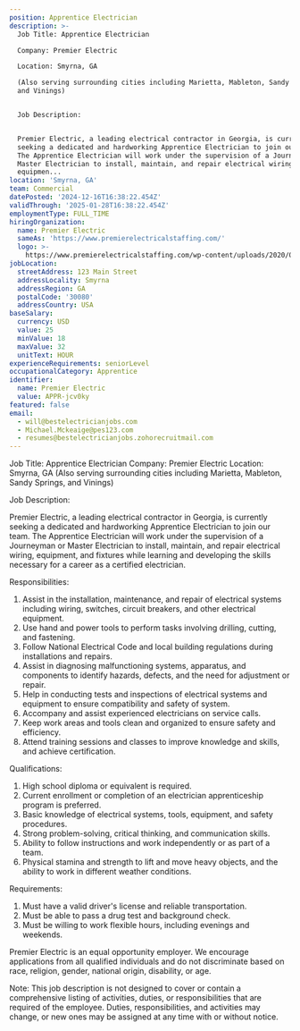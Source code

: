 ```yaml
---
position: Apprentice Electrician
description: >-
  Job Title: Apprentice Electrician

  Company: Premier Electric

  Location: Smyrna, GA

  (Also serving surrounding cities including Marietta, Mableton, Sandy Springs,
  and Vinings)


  Job Description:


  Premier Electric, a leading electrical contractor in Georgia, is currently
  seeking a dedicated and hardworking Apprentice Electrician to join our team.
  The Apprentice Electrician will work under the supervision of a Journeyman or
  Master Electrician to install, maintain, and repair electrical wiring,
  equipmen...
location: 'Smyrna, GA'
team: Commercial
datePosted: '2024-12-16T16:38:22.454Z'
validThrough: '2025-01-28T16:38:22.454Z'
employmentType: FULL_TIME
hiringOrganization:
  name: Premier Electric
  sameAs: 'https://www.premierelectricalstaffing.com/'
  logo: >-
    https://www.premierelectricalstaffing.com/wp-content/uploads/2020/05/Premier-Electrical-Staffing-logo.png
jobLocation:
  streetAddress: 123 Main Street
  addressLocality: Smyrna
  addressRegion: GA
  postalCode: '30080'
  addressCountry: USA
baseSalary:
  currency: USD
  value: 25
  minValue: 18
  maxValue: 32
  unitText: HOUR
experienceRequirements: seniorLevel
occupationalCategory: Apprentice
identifier:
  name: Premier Electric
  value: APPR-jcv0ky
featured: false
email:
  - will@bestelectricianjobs.com
  - Michael.Mckeaige@pes123.com
  - resumes@bestelectricianjobs.zohorecruitmail.com
---
```




Job Title: Apprentice Electrician
Company: Premier Electric
Location: Smyrna, GA
(Also serving surrounding cities including Marietta, Mableton, Sandy Springs, and Vinings)

Job Description:

Premier Electric, a leading electrical contractor in Georgia, is currently seeking a dedicated and hardworking Apprentice Electrician to join our team. The Apprentice Electrician will work under the supervision of a Journeyman or Master Electrician to install, maintain, and repair electrical wiring, equipment, and fixtures while learning and developing the skills necessary for a career as a certified electrician.

Responsibilities:

1. Assist in the installation, maintenance, and repair of electrical systems including wiring, switches, circuit breakers, and other electrical equipment.
2. Use hand and power tools to perform tasks involving drilling, cutting, and fastening.
3. Follow National Electrical Code and local building regulations during installations and repairs.
4. Assist in diagnosing malfunctioning systems, apparatus, and components to identify hazards, defects, and the need for adjustment or repair.
5. Help in conducting tests and inspections of electrical systems and equipment to ensure compatibility and safety of system.
6. Accompany and assist experienced electricians on service calls.
7. Keep work areas and tools clean and organized to ensure safety and efficiency.
8. Attend training sessions and classes to improve knowledge and skills, and achieve certification.

Qualifications:

1. High school diploma or equivalent is required.
2. Current enrollment or completion of an electrician apprenticeship program is preferred.
3. Basic knowledge of electrical systems, tools, equipment, and safety procedures.
4. Strong problem-solving, critical thinking, and communication skills.
5. Ability to follow instructions and work independently or as part of a team.
6. Physical stamina and strength to lift and move heavy objects, and the ability to work in different weather conditions.

Requirements:

1. Must have a valid driver's license and reliable transportation.
2. Must be able to pass a drug test and background check.
3. Must be willing to work flexible hours, including evenings and weekends.

Premier Electric is an equal opportunity employer. We encourage applications from all qualified individuals and do not discriminate based on race, religion, gender, national origin, disability, or age.

Note: This job description is not designed to cover or contain a comprehensive listing of activities, duties, or responsibilities that are required of the employee. Duties, responsibilities, and activities may change, or new ones may be assigned at any time with or without notice.
